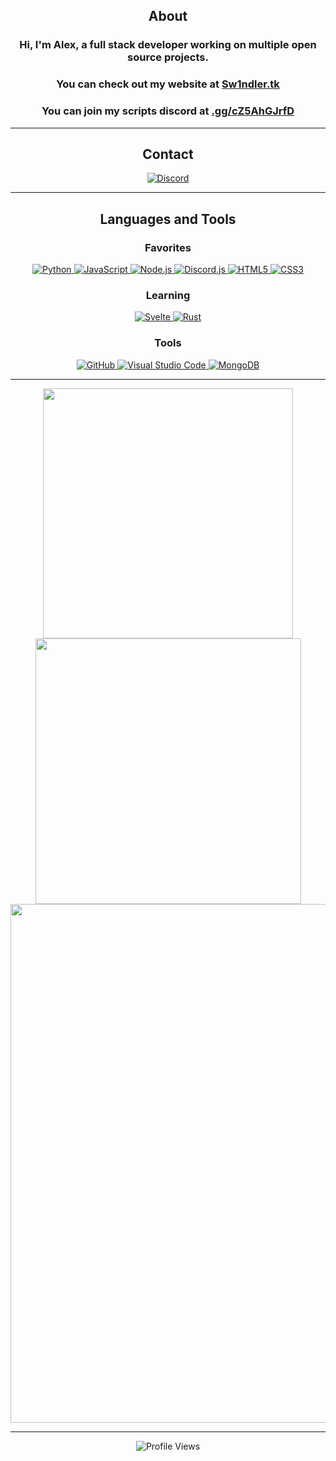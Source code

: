 <div align="center">

## About
### Hi, I'm Alex, a full stack developer working on multiple open source projects.
### You can check out my website at [Sw1ndler.tk](https://sw1ndler.tk)
### You can join my scripts discord at [.gg/cZ5AhGJrfD](https://discord.gg/cZ5AhGJrfD)
-------------------

## Contact
<a href="https://discord.com/users/425797455486124032">![Discord](https://img.shields.io/badge/Discord-%235865F2.svg?style=for-the-badge&logo=discord&logoColor=white)</a>

-------------------
## Languages and Tools  

### Favorites

<a href="https://www.python.org">
  <img src="https://img.shields.io/badge/python-3670A0?style=for-the-badge&logo=python&logoColor=white" alt="Python">
</a>
<a href="https://www.javascript.com">
  <img src="https://img.shields.io/badge/javascript-%23323330.svg?style=for-the-badge&logo=javascript&logoColor=%23F7DF1E" alt="JavaScript">
</a>
<a href="https://nodejs.org">
  <img src="https://img.shields.io/badge/node.js-6DA55F?style=for-the-badge&logo=node.js&logoColor=white" alt="Node.js">
</a>
<a href="https://discord.js.org">
  <img src="https://img.shields.io/badge/discord.js-%232C3454.svg?style=for-the-badge&logo=Discord&logoColor=Blue" alt="Discord.js">
</a>
<a href="https://developer.mozilla.org/en-US/docs/Web/Guide/HTML/HTML5">
  <img src="https://img.shields.io/badge/html5-%23E34F26.svg?style=for-the-badge&logo=html5&logoColor=white" alt="HTML5">
</a>
<a href="https://developer.mozilla.org/en-US/docs/Web/CSS">
  <img src="https://img.shields.io/badge/css3-%231572B6.svg?style=for-the-badge&logo=css3&logoColor=white" alt="CSS3">
</a>


### Learning

<a href="https://svelte.dev">
  <img src="https://img.shields.io/badge/svelte-%23f1413d.svg?style=for-the-badge&logo=svelte&logoColor=white" alt="Svelte">
</a>
<a href="https://www.rust-lang.org">
  <img src="https://img.shields.io/badge/rust-%23000000.svg?style=for-the-badge&logo=rust&logoColor=white" alt="Rust">
</a>

### Tools

<a href="https://github.com">
  <img src="https://img.shields.io/badge/github-%23121011.svg?style=for-the-badge&logo=github&logoColor=white" alt="GitHub">
</a>
<a href="https://code.visualstudio.com">
  <img src="https://img.shields.io/badge/Visual%20Studio%20Code-0078d7.svg?style=for-the-badge&logo=visual-studio-code&logoColor=white" alt="Visual Studio Code">
</a>
<a href="https://www.mongodb.com">
  <img src="https://img.shields.io/badge/MongoDB-%234ea94b.svg?style=for-the-badge&logo=mongodb&logoColor=white" alt="MongoDB">
</a>

-------------------


<img width="400" src="https://github-readme-stats.vercel.app/api?username=Sw1ndlerScripts&show_icons=true&theme=tokyonight&count_private=true&include_all_commits=true" />
<img width="425" src="https://github-readme-streak-stats.herokuapp.com/?user=Sw1ndlerScripts&theme=tokyonight&include_all_commits=true&count_private=true" />  
<img width="830" src="https://github-readme-activity-graph.vercel.app/graph?username=Sw1ndlerScripts&bg_color=1a1b27&color=628fdb&line=628fdb&point=f0fcff&area=true&hide_border=false" />

-------------------

![Profile Views](https://komarev.com/ghpvc/?username=Sw1ndlerScripts&style=for-the-badge&color=70a5fd)

 <div>
